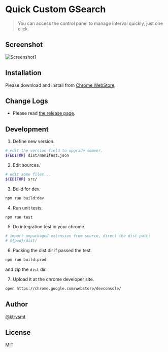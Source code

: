 # Quick Custom GSearch

> You can access the control panel to manage interval quickly, just one click.

## Screenshot

![Screenshot1](./capture.png)

## Installation

Please download and install from [Chrome WebStore](https://chrome.google.com/webstore/detail/quick-custom-gsearch/dcdmfmmmmpjgfaffnaokjpifnihmhaon?utm_source=chrome-app-launcher-info-dialog).

## Change Logs

- Please read [the release page](https://github.com/ktrysmt/quick-custom-gsearch/releases).

## Development

1. Define new version.

```sh
# edit the version field to upgrade semver.
${EDITOR} dist/manifest.json
```

2. Edit sources.

```sh
# edit some files...
${EDITOR} src/
```

3. Build for dev.

```sh
npm run build:dev
```

4. Run unit tests.

```sh
npm run test
```

5. Do integration test in your chrome.

```sh
# import unpackaged extension from source, direct the dist path;
# ${pwd}/dist/
```

6. Packing the dist dir if passed the test.

```sh
npm run build:prod
```
and zip the `dist` dir.

7. Upload it at the chrome developer site.

```sh
open https://chrome.google.com/webstore/devconsole/
```


## Author

[@ktrysmt](https://github.com/ktrysmt)

## License

MIT
